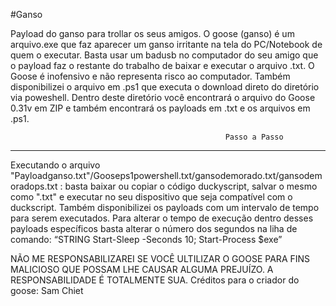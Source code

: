 #Ganso

Payload do ganso para trollar os seus amigos. O goose (ganso) é um arquivo.exe que faz aparecer um ganso irritante na tela do PC/Notebook de quem o executar. Basta usar um badusb no computador do seu amigo que o payload faz o restante do trabalho de baixar e executar o arquivo .txt. O Goose é inofensivo e não representa risco ao computador. Também disponibilizei o arquivo em .ps1 que executa o download direto do diretório via poweshell. Dentro deste diretório você encontrará o arquivo do Goose 0.31v em ZIP e também encontrará os payloads em .txt e os arquivos em .ps1.

                                                    Passo a Passo
--------------------------------------------------------------------------------------------------------------------------------------------------------------------------------------------------------------------

Executando o arquivo "Payloadganso.txt"/Gooseps1powershell.txt/gansodemorado.txt/gansodemoradops.txt : basta baixar ou copiar o código duckyscript, salvar o mesmo como ".txt" e executar no seu dispositivo que seja compatível com o duckscript. Também disponibilizei os payloads com um intervalo de tempo para serem executados. Para alterar o tempo de execução dentro desses payloads específicos basta alterar o número dos segundos na liha de comando: “STRING Start-Sleep -Seconds 10; Start-Process $exe”

NÃO ME RESPONSABILIZAREI SE VOCÊ ULTILIZAR O GOOSE PARA FINS MALICIOSO QUE POSSAM LHE CAUSAR ALGUMA PREJUÍZO. A RESPONSABILIDADE É TOTALMENTE SUA.
Créditos para o criador do goose: Sam Chiet
